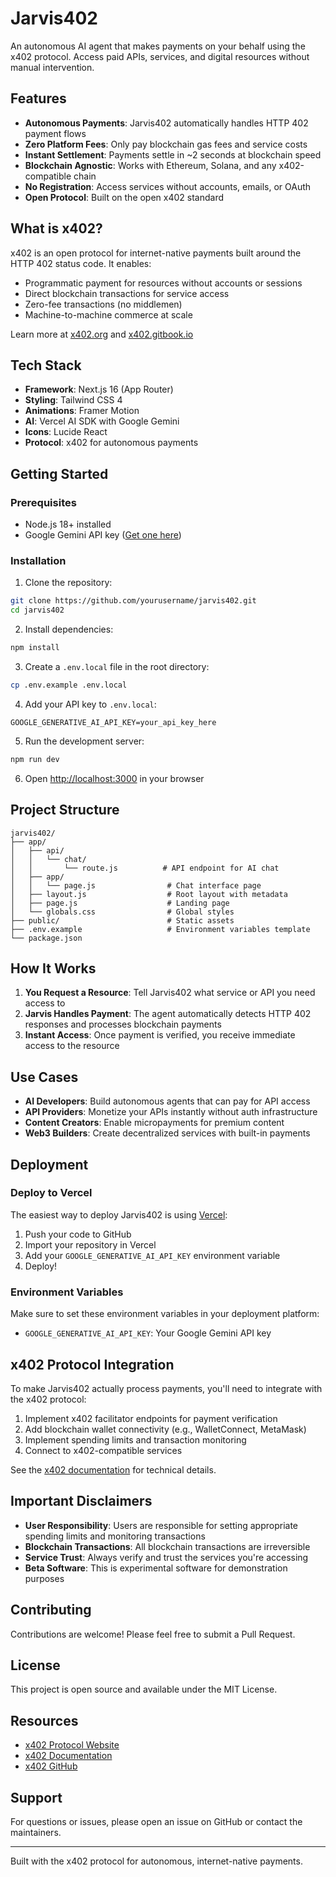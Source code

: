 # Jarvis402

An autonomous AI agent that makes payments on your behalf using the x402 protocol. Access paid APIs, services, and digital resources without manual intervention.

## Features

- **Autonomous Payments**: Jarvis402 automatically handles HTTP 402 payment flows
- **Zero Platform Fees**: Only pay blockchain gas fees and service costs
- **Instant Settlement**: Payments settle in ~2 seconds at blockchain speed
- **Blockchain Agnostic**: Works with Ethereum, Solana, and any x402-compatible chain
- **No Registration**: Access services without accounts, emails, or OAuth
- **Open Protocol**: Built on the open x402 standard

## What is x402?

x402 is an open protocol for internet-native payments built around the HTTP 402 status code. It enables:

- Programmatic payment for resources without accounts or sessions
- Direct blockchain transactions for service access
- Zero-fee transactions (no middlemen)
- Machine-to-machine commerce at scale

Learn more at [x402.org](https://x402.org) and [x402.gitbook.io](https://x402.gitbook.io/x402)

## Tech Stack

- **Framework**: Next.js 16 (App Router)
- **Styling**: Tailwind CSS 4
- **Animations**: Framer Motion
- **AI**: Vercel AI SDK with Google Gemini
- **Icons**: Lucide React
- **Protocol**: x402 for autonomous payments

## Getting Started

### Prerequisites

- Node.js 18+ installed
- Google Gemini API key ([Get one here](https://aistudio.google.com/app/apikey))

### Installation

1. Clone the repository:

```bash
git clone https://github.com/yourusername/jarvis402.git
cd jarvis402
```

2. Install dependencies:

```bash
npm install
```

3. Create a `.env.local` file in the root directory:

```bash
cp .env.example .env.local
```

4. Add your API key to `.env.local`:

```
GOOGLE_GENERATIVE_AI_API_KEY=your_api_key_here
```

5. Run the development server:

```bash
npm run dev
```

6. Open [http://localhost:3000](http://localhost:3000) in your browser

## Project Structure

```
jarvis402/
├── app/
│   ├── api/
│   │   └── chat/
│   │       └── route.js          # API endpoint for AI chat
│   ├── app/
│   │   └── page.js                # Chat interface page
│   ├── layout.js                  # Root layout with metadata
│   ├── page.js                    # Landing page
│   └── globals.css                # Global styles
├── public/                        # Static assets
├── .env.example                   # Environment variables template
└── package.json
```

## How It Works

1. **You Request a Resource**: Tell Jarvis402 what service or API you need access to
2. **Jarvis Handles Payment**: The agent automatically detects HTTP 402 responses and processes blockchain payments
3. **Instant Access**: Once payment is verified, you receive immediate access to the resource

## Use Cases

- **AI Developers**: Build autonomous agents that can pay for API access
- **API Providers**: Monetize your APIs instantly without auth infrastructure
- **Content Creators**: Enable micropayments for premium content
- **Web3 Builders**: Create decentralized services with built-in payments

## Deployment

### Deploy to Vercel

The easiest way to deploy Jarvis402 is using [Vercel](https://vercel.com):

1. Push your code to GitHub
2. Import your repository in Vercel
3. Add your `GOOGLE_GENERATIVE_AI_API_KEY` environment variable
4. Deploy!

### Environment Variables

Make sure to set these environment variables in your deployment platform:

- `GOOGLE_GENERATIVE_AI_API_KEY`: Your Google Gemini API key

## x402 Protocol Integration

To make Jarvis402 actually process payments, you'll need to integrate with the x402 protocol:

1. Implement x402 facilitator endpoints for payment verification
2. Add blockchain wallet connectivity (e.g., WalletConnect, MetaMask)
3. Implement spending limits and transaction monitoring
4. Connect to x402-compatible services

See the [x402 documentation](https://x402.gitbook.io/x402) for technical details.

## Important Disclaimers

- **User Responsibility**: Users are responsible for setting appropriate spending limits and monitoring transactions
- **Blockchain Transactions**: All blockchain transactions are irreversible
- **Service Trust**: Always verify and trust the services you're accessing
- **Beta Software**: This is experimental software for demonstration purposes

## Contributing

Contributions are welcome! Please feel free to submit a Pull Request.

## License

This project is open source and available under the MIT License.

## Resources

- [x402 Protocol Website](https://x402.org)
- [x402 Documentation](https://x402.gitbook.io/x402)
- [x402 GitHub](https://github.com/x402)

## Support

For questions or issues, please open an issue on GitHub or contact the maintainers.

---

Built with the x402 protocol for autonomous, internet-native payments.
